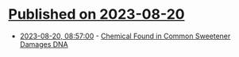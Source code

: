 # [Published on 2023-08-20](index.md)

* [2023-08-20, 08:57:00](https://soylentnews.org/article.pl?sid=23/08/19/1439205&from=rss) - [Chemical Found in Common Sweetener Damages DNA](https://soylentnews.org/article.pl?sid=23/08/19/1439205&from=rss)
